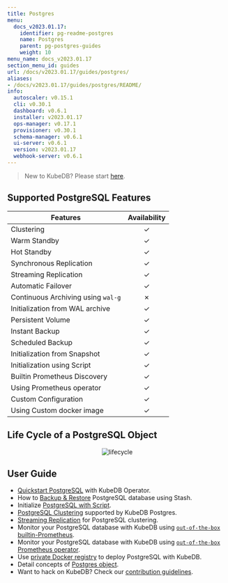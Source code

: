 ```yaml
---
title: Postgres
menu:
  docs_v2023.01.17:
    identifier: pg-readme-postgres
    name: Postgres
    parent: pg-postgres-guides
    weight: 10
menu_name: docs_v2023.01.17
section_menu_id: guides
url: /docs/v2023.01.17/guides/postgres/
aliases:
- /docs/v2023.01.17/guides/postgres/README/
info:
  autoscaler: v0.15.1
  cli: v0.30.1
  dashboard: v0.6.1
  installer: v2023.01.17
  ops-manager: v0.17.1
  provisioner: v0.30.1
  schema-manager: v0.6.1
  ui-server: v0.6.1
  version: v2023.01.17
  webhook-server: v0.6.1
---
```


> New to KubeDB? Please start [here](/docs/v2023.01.17/README).

## Supported PostgreSQL Features

| Features                           | Availability |
| ---------------------------------- |:------------:|
| Clustering                         |   &#10003;   |
| Warm Standby                       |   &#10003;   |
| Hot Standby                        |   &#10003;   |
| Synchronous Replication            |   &#10003;   |
| Streaming Replication              |   &#10003;   |
| Automatic Failover                 |   &#10003;   |
| Continuous Archiving using `wal-g` |   &#10007;   |
| Initialization from WAL archive    |   &#10003;   |
| Persistent Volume                  |   &#10003;   |
| Instant Backup                     |   &#10003;   |
| Scheduled Backup                   |   &#10003;   |
| Initialization from Snapshot       |   &#10003;   |
| Initialization using Script        |   &#10003;   |
| Builtin Prometheus Discovery       |   &#10003;   |
| Using Prometheus operator          |   &#10003;   |
| Custom Configuration               |   &#10003;   |
| Using Custom docker image          |   &#10003;   |

## Life Cycle of a PostgreSQL Object

<p align="center">
  <img alt="lifecycle"  src="/docs/v2023.01.17/images/postgres/lifecycle.png">
</p>

## User Guide

- [Quickstart PostgreSQL](/docs/v2023.01.17/guides/postgres/quickstart/quickstart) with KubeDB Operator.
- How to [Backup & Restore](/docs/v2023.01.17/guides/postgres/backup/overview/) PostgreSQL database using Stash.
- Initialize [PostgreSQL with Script](/docs/v2023.01.17/guides/postgres/initialization/script_source).
- [PostgreSQL Clustering](/docs/v2023.01.17/guides/postgres/clustering/ha_cluster) supported by KubeDB Postgres.
- [Streaming Replication](/docs/v2023.01.17/guides/postgres/clustering/streaming_replication) for PostgreSQL clustering.
- Monitor your PostgreSQL database with KubeDB using [`out-of-the-box` builtin-Prometheus](/docs/v2023.01.17/guides/postgres/monitoring/using-builtin-prometheus).
- Monitor your PostgreSQL database with KubeDB using [`out-of-the-box` Prometheus operator](/docs/v2023.01.17/guides/postgres/monitoring/using-prometheus-operator).
- Use [private Docker registry](/docs/v2023.01.17/guides/postgres/private-registry/using-private-registry) to deploy PostgreSQL with KubeDB.
- Detail concepts of [Postgres object](/docs/v2023.01.17/guides/postgres/concepts/postgres).
- Want to hack on KubeDB? Check our [contribution guidelines](/docs/v2023.01.17/CONTRIBUTING).
